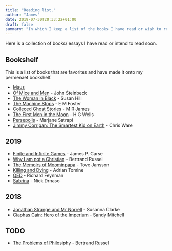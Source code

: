 ```yaml
---
title: "Reading list."
author: "James"
date: 2019-07-30T20:33:22+01:00
draft: false
summary: "In which I keep a list of the books I have read or wish to read."
---
```


Here is a collection of books/ essays I have read or intend to read soon. 

## Bookshelf

This is a list of books that are favorites and have made it onto my permenaet bookshelf.

* [Maus](https://www.amazon.co.uk/Complete-MAUS-Art-Spiegelman/dp/0141014083/ref=sr_1_1?keywords=Maus&qid=1564899946&s=gateway&sr=8-1)
* [Of Mice and Men](https://www.amazon.co.uk/Mice-Men-Penguin-Red-Classics/dp/0141023570/ref=sr_1_1?keywords=of+mice+and+men&qid=1564598049&s=gateway&sr=8-1) - John Steinbeck
* [The Woman in Black](https://www.amazon.co.uk/Woman-Black-Susan-Hill/dp/0099288478/ref=sr_1_1?keywords=the+woman+in+black&qid=1564551449&s=gateway&sr=8-1) - Susan Hill
* [The Machine Stops](https://www.amazon.co.uk/Machine-Stops-Penguin-Modern-Classics/dp/0141195983/ref=sr_1_1?crid=3VA41BD7WLNWH&keywords=the+machine+stops&qid=1564551507&s=gateway&sprefix=The+machine+stops%2Caps%2C152&sr=8-1) - E M Foster
* [Colleced Ghost Stories](https://www.amazon.co.uk/Collected-Ghost-Stories-Hardback-Collection/dp/0198797362/ref=sr_1_11?keywords=M+R+James&qid=1564551572&s=gateway&sr=8-11) - M R James
* [The First Men in the Moon](https://www.amazon.co.uk/First-Men-Moon-Penguin-Classics/dp/0141441089/ref=sr_1_1?keywords=the+first+man+in+the+moon&qid=1564551660&s=gateway&sr=8-1) - H G Wells
* [Persepolis](https://www.amazon.co.uk/Persepolis-Marjane-Satrapi/dp/009952399X/ref=sr_1_4?crid=3F9L6NZ5PKKVL&keywords=persepolis&qid=1564551721&s=gateway&sprefix=persepo%2Caps%2C175&sr=8-4) - Marjane Satrapi
* [Jimmy Corrigan: The Smartest Kid on Earth](https://www.amazon.co.uk/Jimmy-Corrigan-Smartest-Kid-Earth/dp/0224062107/ref=sr_1_1?crid=12S04GSGQAFAG&keywords=jimmy+corrigan+the+smartest+kid+on+earth&qid=1564551809&s=gateway&sprefix=jimmy+corrig%2Caps%2C167&sr=8-1) - Chris Ware

## 2019
* [Finite and Infinite Games](https://www.amazon.co.uk/Finite-Infinite-Games-James-Carse/dp/1476731713/ref=sr_1_1?crid=3GXCR7E0WIZ46&keywords=finite+and+infinite+games&qid=1564515453&s=gateway&sprefix=finite+an%2Caps%2C174&sr=8-1) - James P. Carse
* [Why I am not a Christian](https://users.drew.edu/~jlenz/whynot.html) - Bertrand Russel
* [The Memoirs of Moominpapa](https://www.amazon.co.uk/Memoirs-Moominpappa-Moomins-Collectors-Editions/dp/1908745673/ref=sr_1_21?keywords=moomin+books&qid=1564515972&s=gateway&sr=8-21) - Tove Jansson
* [Killing and Dying](https://www.amazon.co.uk/Killing-Dying-Adrian-Tomine/dp/0571325149/ref=sr_1_1?crid=1ZMY2VYU0T0HY&keywords=killing+and+dying&qid=1564516504&s=gateway&sprefix=killing+and+dy%2Cdigital-text%2C176&sr=8-1) - Adrian Tomine
* [QED](https://www.amazon.co.uk/QED-Strange-Theory-Light-Matter-ebook/dp/B00BR40XJ6/ref=pd_sim_351_3/257-3967356-9614469?_encoding=UTF8&pd_rd_i=B00BR40XJ6&pd_rd_r=204fb3af-33f6-416e-b077-16d563a199ff&pd_rd_w=nR7pc&pd_rd_wg=1IFZa&pf_rd_p=1b8636ae-4f21-4403-a813-e8849dd46de4&pf_rd_r=866AMJGWGGYJBRR14MW4&psc=1&refRID=866AMJGWGGYJBRR14MW4) - Richard Feynman
* [Sabrina](https://www.amazon.co.uk/Sabrina-Nick-Drnaso-ebook/dp/B07DCW95ZT/ref=sr_1_2?keywords=sabrina&qid=1564516453&s=digital-text&sr=1-2) - Nick Drnaso

## 2018

* [Jonathan Strange and Mr Norrell](https://www.amazon.co.uk/Jonathan-Strange-Norrell-Susanna-Clarke-ebook/dp/B003DVG7QY/ref=sr_1_2?crid=25P4L953EACMJ&keywords=jonathan+strange+and+mr+norrell&qid=1564598111&s=gateway&sprefix=Norre%2Caps%2C206&sr=8-2) - Susanna Clarke
* [Ciaphas Cain: Hero of the Imperium](https://www.amazon.co.uk/Caiphas-Cain-Hero-Imperium-Ciaphas/dp/1849702705/ref=sr_1_6?crid=398XBJAJSQ6KD&keywords=ciaphas+cain&qid=1564598182&s=gateway&sprefix=Ciap%2Caps%2C163&sr=8-6) - Sandy Mitchell

## TODO
* [The Problems of Philosiphy](https://www.amazon.co.uk/Problems-Philosophy-OPUS-Bertrand-Russell/dp/0192854232/ref=sr_1_1?keywords=the+problems+of+western+philosophy+bertrand&qid=1564516250&s=gateway&sr=8-1) - Bertrand Russel